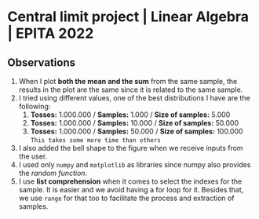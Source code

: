 # Central limit project | Linear Algebra | EPITA 2022

## Observations
1) When I plot **both the mean and the sum** from the same sample, the results in the plot are the same since it is related to the same sample.
2) I tried using different values, one of the best distributions I have are the following:
   1) **Tosses:** 1.000.000 / **Samples:** 1.000 / **Size of samples:** 5.000
   2) **Tosses:** 1.000.000 / **Samples:** 10.000 / **Size of samples:** 50.000
   3) **Tosses:** 1.000.000 / **Samples:** 50.000 / **Size of samples:** 100.000 `This takes some more time than others`
3) I also added the bell shape to the figure when we receive inputs from the user.
4) I used only `numpy` and `matplotlib` as libraries since numpy also provides the *random function*.
5) I use **list comprehension** when it comes to select the indexes for the sample. It is easier and we avoid having a for loop for it. Besides that, we use `range` for that too to facilitate the process and extraction of samples.